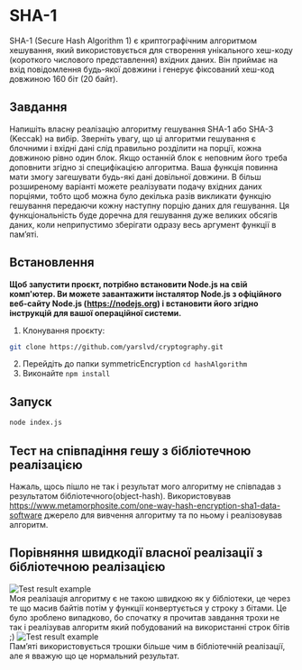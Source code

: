# SHA-1

SHA-1 (Secure Hash Algorithm 1) є криптографічним алгоритмом хешування, який використовується для створення унікального хеш-коду (короткого числового представлення) вхідних даних. Він приймає на вхід повідомлення будь-якої довжини і генерує фіксований хеш-код довжиною 160 біт (20 байт).

## Завдання
Напишіть власну реалізацію алгоритму гешування SHA-1 або SHA-3 (Keccak) на вибір. Зверніть увагу, що ці алгоритми гешування є блочними і вхідні дані слід правильно розділити на порції, кожна довжиною рівно один блок. Якщо останній блок є неповним його треба доповнити згідно зі специфікацією алгоритма.
Ваша функція повинна мати змогу загешувати будь-які дані довільної довжини. В більш розширеному варіанті можете реалізувати подачу вхідних даних порціями, тобто щоб можна було декілька разів викликати функцію гешування передаючи кожну наступну порцію даних для гешування. Ця функціональність буде доречна для гешування дуже великих обсягів даних, коли неприпустимо зберігати одразу весь аргумент функції в памʼяті.

## Встановлення
**Щоб запустити проєкт, потрібно встановити Node.js на свій комп'ютер. Ви можете завантажити інсталятор Node.js з офіційного веб-сайту Node.js (https://nodejs.org) і встановити його згідно інструкцій для вашої операційної системи.**

1. Клонування проєкту:
```bash
git clone https://github.com/yarslvd/cryptography.git
```
2. Перейдіть до папки symmetricEncryption `cd hashAlgorithm`
3. Виконайте `npm install`

## Запуск
 
```bash
node index.js 
```

## Тест на співпадіння гешу з бібліотечною реалізацією
Нажаль, щось пішло не так і результат мого алгоритму не співпадав з результатом бібліотечного(object-hash). Використовував https://www.metamorphosite.com/one-way-hash-encryption-sha1-data-software джерело для вивчення алгоритму та по ньому і реалізовував алгоритм.

## Порівняння швидкодії власної реалізації з бібліотечною реалізацією
![Test result example](https://i.imgur.com/eAhHeVO.png) <br>
Моя реалізація алгоритму є не такою швидкою як у бібліотеки, це через те що масив байтів потім у функції конвертується у строку з бітами. Це було зроблено випадково, бо спочатку я прочитав завдання трохи не так і реалізував алгоритм який побудований на використанні строк бітів ;)
![Test result example](https://i.imgur.com/mz8wPGQ.png) <br>
Памʼяті використовується трошки більше чим в бібліотечній реалізації, але я вважую що це нормальний результат.